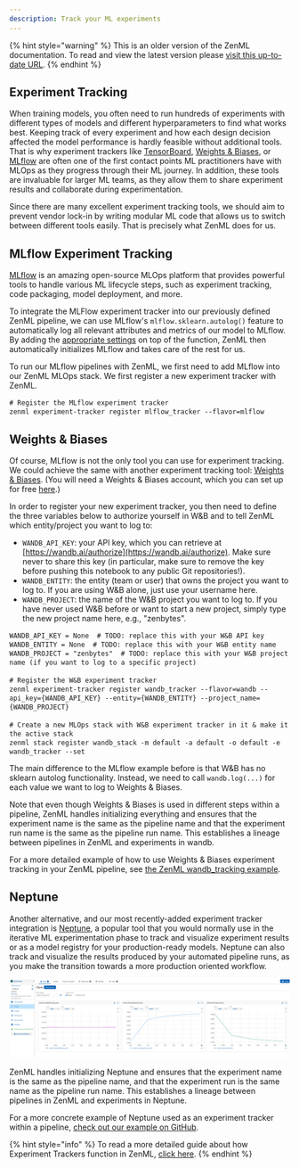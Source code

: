 ```yaml
---
description: Track your ML experiments
---
```


{% hint style="warning" %}
This is an older version of the ZenML documentation. To read and view the latest version please [visit this up-to-date URL](https://docs.zenml.io).
{% endhint %}


## Experiment Tracking

When training models, you often need to run hundreds of experiments with
different types of models and different hyperparameters to find what works best.
Keeping track of every experiment and how each design decision affected the
model performance is hardly feasible without additional tools. That is why
experiment trackers like [TensorBoard](https://www.tensorflow.org/tensorboard/),
[Weights & Biases](https://wandb.com/), or [MLflow](https://mlflow.org/) are
often one of the first contact points ML practitioners have with MLOps as they
progress through their ML journey. In addition, these tools are invaluable for
larger ML teams, as they allow them to share experiment results and collaborate
during experimentation.

Since there are many excellent experiment tracking tools, we should aim to prevent vendor lock-in by writing modular ML code that allows us to switch between different tools easily. That is precisely what ZenML does for us.

## MLflow Experiment Tracking

[MLflow](https://mlflow.org/) is an amazing open-source MLOps platform that provides powerful tools to handle various ML lifecycle steps, such as experiment tracking, code packaging, model deployment, and more.

To integrate the MLFlow experiment tracker into our previously defined ZenML
pipeline, we can use MLflow's `mlflow.sklearn.autolog()` feature to automatically log all relevant attributes and metrics of our model to
MLflow. By adding the [appropriate settings](../../component-gallery/experiment-trackers/mlflow.md) on top of the function, ZenML then
automatically initializes MLflow and takes care of the rest for us.

To run our MLflow pipelines with ZenML, we first need to add MLflow
into our ZenML MLOps stack. We first register a new experiment tracker with
ZenML.

```shell
# Register the MLflow experiment tracker
zenml experiment-tracker register mlflow_tracker --flavor=mlflow
```

## Weights & Biases

Of course, MLflow is not the only tool you can use for experiment tracking. We
could achieve the same with another experiment tracking tool: [Weights &
Biases](https://wandb.ai/). (You will need a Weights & Biases account, which
you can set up for free [here](https://wandb.ai/login?signup=true).)

In order to register your new experiment tracker, you then need to define the
three variables below to authorize yourself in W&B and to tell ZenML which
entity/project you want to log to:

- `WANDB_API_KEY`: your API key, which you can retrieve at [https://wandb.ai/authorize](https://wandb.ai/authorize). Make sure never to share this key (in particular, make sure to remove the key before pushing this notebook to any public Git repositories!).
- `WANDB_ENTITY`: the entity (team or user) that owns the project you want to log to. If you are using W&B alone, just use your username here.
- `WANDB_PROJECT`: the name of the W&B project you want to log to. If you have never used W&B before or want to start a new project, simply type the new project name here, e.g., "zenbytes".

```shell
WANDB_API_KEY = None  # TODO: replace this with your W&B API key
WANDB_ENTITY = None  # TODO: replace this with your W&B entity name
WANDB_PROJECT = "zenbytes"  # TODO: replace this with your W&B project name (if you want to log to a specific project)

# Register the W&B experiment tracker
zenml experiment-tracker register wandb_tracker --flavor=wandb --api_key={WANDB_API_KEY} --entity={WANDB_ENTITY} --project_name={WANDB_PROJECT}

# Create a new MLOps stack with W&B experiment tracker in it & make it the active stack
zenml stack register wandb_stack -m default -a default -o default -e wandb_tracker --set
```

The main difference to the MLflow example before is that W&B has no sklearn
autolog functionality. Instead, we need to call `wandb.log(...)` for each value we
want to log to Weights & Biases.

Note that even though Weights & Biases is used in different steps within a pipeline, ZenML
handles initializing everything and ensures that the experiment name is the same as
the pipeline name and that the experiment run name is the same as the pipeline
run name. This establishes a lineage between pipelines in ZenML and experiments
in wandb.

For a more detailed example of how to use Weights & Biases experiment tracking
in your ZenML pipeline, see [the ZenML wandb_tracking
example](https://github.com/zenml-io/zenml/tree/main/examples/wandb_tracking).

## Neptune

Another alternative, and our most recently-added experiment tracker integration
is [Neptune](https://neptune.ai/product/experiment-tracking), a popular tool
that you would normally use in the iterative ML experimentation phase to track
and visualize experiment results or as a model registry for your
production-ready models. Neptune can also track and visualize the results
produced by your automated pipeline runs, as you make the transition towards a
more production oriented workflow.

![Neptune experiment tracker](../../assets/neptune/neptune_charts.png)

ZenML handles initializing Neptune and ensures that the experiment name is the
same as the pipeline name, and that the experiment run is the same name as the
pipeline run name. This establishes a lineage between pipelines in ZenML and
experiments in Neptune.

For a more concrete example of Neptune used as an experiment tracker within a
pipeline, [check out our example on
GitHub](https://github.com/zenml-io/zenml/tree/main/examples/neptune_tracking).

{% hint style="info" %} To read a more detailed guide about how Experiment
Trackers function in ZenML, [click
here](../../component-gallery/experiment-trackers/experiment-trackers.md). {%
endhint %}
